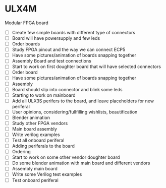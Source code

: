 # ULX4M
Modular FPGA board

- [ ] Create few simple boards with different type of connectors
- [ ] Board will have powersupply and few leds
- [ ] Order boards
- [ ] Study FPGA pinout and the way we can connect ECP5
- [ ] Have some pictures/animation of boards snapping together
- [ ] Assembly Board and test connections
- [ ] Start to work on first doughter board that will have selected connectors
- [ ] Order board
- [ ] Have some pictures/animation of boards snapping together
- [ ] Assembly
- [ ] Board should slip into connector and blink some leds
- [ ] Starting to work on mainboard
- [ ] Add all ULX3S perifers to the board, and leave placeholders for new periferal
- [ ] User opinions, considering/fullfilling wishlists, beautification
- [ ] Blender animation
- [ ] Study other FPGA vendors
- [ ] Main board assembly
- [ ] Write verilog examples
- [ ] Test all onboard periferal
- [ ] Adding periferals to the board
- [ ] Ordering
- [ ] Start to work on some other vendor doughter board
- [ ] Do some blender animation with main board and different vendors
- [ ] Assembly main board
- [ ] Write some Verilog test examples
- [ ] Test onboard periferal
